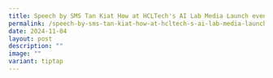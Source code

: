 ```yaml
---
title: Speech by SMS Tan Kiat How at HCLTech's AI Lab Media Launch event
permalink: /speech-by-sms-tan-kiat-how-at-hcltech-s-ai-lab-media-launch-event/
date: 2024-11-04
layout: post
description: ""
image: ""
variant: tiptap
---
```

